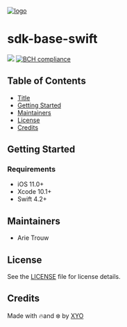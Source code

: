 [logo]: https://cdn.xy.company/img/brand/XYO_full_colored.png

[![logo]](https://xyo.network)

# sdk-base-swift

![](https://github.com/XYOracleNetwork/sdk-base-swift/workflows/Base%20Build/badge.svg)
[![BCH compliance](https://bettercodehub.com/edge/badge/XYOracleNetwork/sdk-base-swift?branch=master&token=0c95939d44cd72eb10c7a4391e99343599ed0c44)](https://bettercodehub.com/)


## Table of Contents

-   [Title](#sdk-base-swift)
-   [Getting Started](#getting-started)
-   [Maintainers](#maintainers)
-   [License](#license)
-   [Credits](#credits)

## Getting Started 

### Requirements
- iOS 11.0+
- Xcode 10.1+
- Swift 4.2+

## Maintainers 
- Arie Trouw

## License

See the [LICENSE](LICENSE) file for license details.

## Credits

Made with 🔥and ❄️ by [XYO](https://www.xyo.network)
